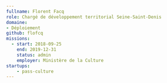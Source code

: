 ```yaml
---
fullname: Florent Facq
role: Chargé de développement territorial Seine-Saint-Denis
domaine: 
- Déploiement
github: flofcq
missions:
  - start: 2018-09-25
    end: 2019-12-31
    status: admin
    employer: Ministère de la Culture
startups:
    - pass-culture
---
```

